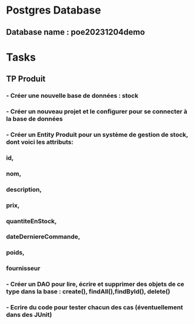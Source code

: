 # Postgres Database
## Database name : poe20231204demo

# Tasks

## TP Produit

### - Créer une nouvelle base de données : stock
### - Créer un nouveau projet et le configurer pour se connecter à la base de données
### - Créer un Entity Produit pour un système de gestion de stock, dont voici les attributs:
###     id,
###     nom,
###     description,
###     prix,
###     quantiteEnStock,
###     dateDerniereCommande,
###     poids,
###     fournisseur
### - Créer un **DAO** pour lire, écrire et supprimer des objets de ce type dans la base : create(), findAll(),findById(), delete()
### - Ecrire du code pour tester chacun des cas (éventuellement dans des JUnit)
